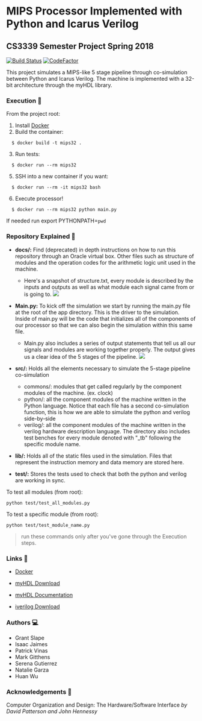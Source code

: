 # MIPS Processor Implemented with Python and Icarus Verilog
## CS3339 Semester Project Spring 2018
[![Build Status](https://semaphoreci.com/api/v1/projects/60cb7614-3fe5-40f7-9c80-8cf79916ae93/1881968/badge.svg)](https://semaphoreci.com/grantslape-61/cs3339-mips32)
[![CodeFactor](https://www.codefactor.io/repository/github/grantslape/cs3339-mips32/badge)](https://www.codefactor.io/repository/github/grantslape/cs3339-mips32)

This project simulates a MIPS-like 5 stage pipeline through co-simulation between Python and Icarus Verilog.
The machine is implemented with a 32-bit architecture through the myHDL library.
### Execution :rocket:
From the project root:
1. Install [Docker](https://docs.docker.com/install/)
2. Build the container:
```shell
  $ docker build -t mips32 .
```
3. Run tests:
```shell
  $ docker run --rm mips32
```
5. SSH into a new container if you want:
```shell
  $ docker run --rm -it mips32 bash
```
6. Execute processor!
```shell
  $ docker run --rm mips32 python main.py
```

If needed run export PYTHONPATH=`pwd`

### Repository Explained :mag_right:
- **docs/:**
Find (deprecated) in depth instructions on how to run this repository through an Oracle virtual box.
Other files such as structure of modules and the operation codes for the arithmetic logic unit used in the machine.
  - Here's a snapshot of structure.txt, every module is described by the inputs and outputs as well as what module each signal came
  from or is going to.
![](https://github.com/grantslape/CS3339-MIPS32/docs/images/structure_pic.png)
- **Main.py:**
To kick off the simulation we start by running the main.py file at the root of the app directory.
This is the driver to the simulation. Inside of main.py will be the code that initializes all of the components
of our processor so that we can also begin the simulation within this same file.

	- Main.py also includes a series of output statements that tell us all our signals and modules are
working together properly. The output gives us a clear idea of the 5 stages of the pipeline.
![](https://github.com/grantslape/CS3339-MIPS32/docs/images/image.png)
- **src/:**
Holds all the elements necessary to simulate the 5-stage pipeline co-simulation
  - commons/: modules that get called regularly by the component modules of the machine. (ex. clock)
  - python/: all the component modules of the machine written in the Python language.
  Notice that each file has a second co-simulation function, this is how we are able to simulate the python and verilog side-by-side
  - verilog/: all the component modules of the machine written in the verilog hardware description language. The directory also
  includes test benches for every module denoted with "_tb" following the specific module name.

- **lib/:**
Holds all of the static files used in the simulation. Files that represent the instruction memory and data memory are stored here.

- **test/:**
Stores the tests used to check that both the python and verilog are working in sync.

To test all modules (from root):
```shell
python test/test_all_modules.py
```
To test a specific module (from root):
```shell
python test/test_module_name.py
```
>run these commands only after you've gone through the Execution steps.

### Links :key:
- [Docker](https://www.docker.com/)
- [myHDL Download](myhdl.org)
- [myHDL Documentation](http://docs.myhdl.org/en/master/index.html)

- [iverilog Download](http://iverilog.wikia.com/wiki/Installation_Guide)

### Authors :computer:
- Grant Slape
- Isaac Jaimes
- Patrick Vinas
- Mark Gitthens
- Serena Gutierrez
- Natalie Garza
- Huan Wu

### Acknowledgements :book:
Computer Organization and Design: The Hardware/Software Interface *by David Patterson and John Hennessy*
